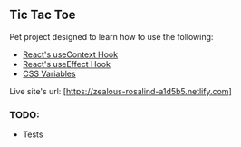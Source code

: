 
## Tic Tac Toe

Pet project designed to learn how to use the following: 
- [React's useContext Hook](https://reactjs.org/docs/hooks-reference.html#usecontext)
- [React's useEffect Hook](https://reactjs.org/docs/hooks-reference.html#useeffect)
- [CSS Variables](https://developer.mozilla.org/en-US/docs/Web/CSS/Using_CSS_custom_properties)

Live site's url: [https://zealous-rosalind-a1d5b5.netlify.com]

### TODO:
- Tests
